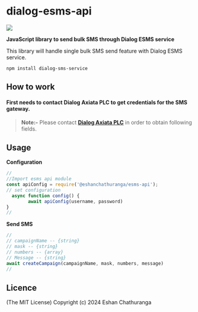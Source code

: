# dialog-esms-api

![](https://img.shields.io/badge/Release-1.0.1-green)

**JavaScript library to send bulk SMS through Dialog ESMS service**

This library will handle single bulk SMS send feature with Dialog ESMS service.

`npm install dialog-sms-service `

## How to work

#### First needs to contact Dialog Axiata PLC to get credentials for the SMS gateway.

> **Note:-** Please contact [**Dialog Axiata PLC**](https://esms.dialog.lk/) in order to obtain following fields.
 

## Usage

**Configuration**

```javascript
//
//Import esms api module
const apiConfig = require('@eshanchathuranga/esms-api');
// set configuration
  async function config() {
        await apiConfig(username, password)
}
//
```

**Send SMS**

```javascript
//
// campaignName -- {string}
// mask -- {string}
// numbers -- {array}
// Message -- {string}
await createCampaign(campaignName, mask, numbers, message)
//
```

## Licence

(The MIT License)
Copyright (c) 2024 Eshan Chathuranga
